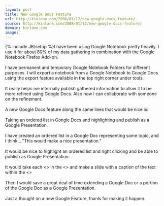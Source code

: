 ```yaml
---
layout: post
title: New Google Docs Feature
url: http://kinlane.com/2008/01/12/new-google-docs-feature/
source: http://kinlane.com/2008/01/12/new-google-docs-feature/
domain: kinlane.com
image: 
---
```

{% include JB/setup %}I have been using Google Notebook pretty heavily. I use it for about 80% of my data gathering in combination with the Google Notebook Firefox Add-on.<br />
<br />
I have permanent and temporary Google Notebook Folders for different purposes. I will export a notebook from a Google Notebook to Google Docs using the export feature available in the top right corner under tools.<br />
<br />
It really helps me internally publish gathered information to allow it to be more refined using Google Docs. Also now I can collaborate with someone on the refinement.<br />
<br />
<span>A new Google Docs feature along the same lines that would be nice is:</span><br />
<br />
<span class="c1">Taking an ordered list in Google Docs and highlighting and publish as a Google Presentation.</span><br />
<br />
I have created an ordered list in a Google Doc representing some topic, and I think...."This would make a nice presentation."<br />
<br />
It would be nice to highlight an ordered list and right clicking and be able to publish as Google Presentation.<br />
<br />
It would take each &lt;&gt; in the &lt;&gt; and make a slide with a caption of the text within the &lt;&gt;<br />
<br />
Then I would save a great deal of time extending a Google Doc or a portion of the Google Doc as a Google Presentation.<br />
<br />
Just a thought on a new Google Feature, thanls for making it happen.